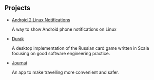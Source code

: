 ## Projects
- [Android 2 Linux Notifications](a2ln/index.md)

  A way to show Android phone notifications on Linux
- [Durak](https://github.com/patri9ck/durak)

  A desktop implementation of the Russian card game written in Scala focusing on good software engineering practice.
- [Journai](https://journai.xyz/)

  An app to make travelling more convenient and safer.
